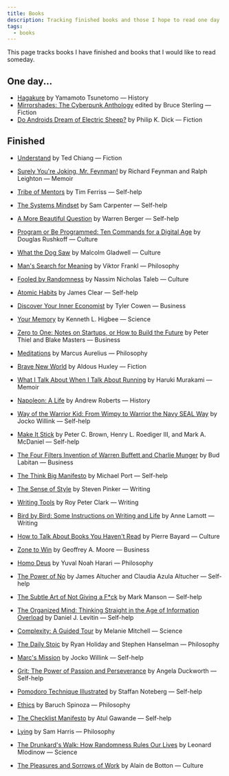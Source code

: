 ```yaml
---
title: Books
description: Tracking finished books and those I hope to read one day
tags:
  - books
---
```


This page tracks books I have finished and books that I would like to read someday.


## One day...

- [Hagakure](https://en.wikipedia.org/wiki/Hagakure) by Yamamoto Tsunetomo — History
- [Mirrorshades: The Cyberpunk Anthology](https://en.wikipedia.org/wiki/Mirrorshades) edited by Bruce Sterling — Fiction
- [Do Androids Dream of Electric Sheep?](https://en.wikipedia.org/wiki/Do_Androids_Dream_of_Electric_Sheep%3F) by Philip K. Dick — Fiction

## Finished

- [Understand](https://en.wikipedia.org/wiki/Ted_Chiang_bibliography#Short_fiction) by Ted Chiang — Fiction
- [Surely You're Joking, Mr. Feynman!](https://en.wikipedia.org/wiki/Surely_You%27re_Joking,_Mr._Feynman!) by Richard Feynman and Ralph Leighton — Memoir
- [Tribe of Mentors](https://en.wikipedia.org/wiki/Tribe_of_Mentors) by Tim Ferriss — Self-help
- [The Systems Mindset](https://en.wikipedia.org/wiki/Sam_Carpenter) by Sam Carpenter — Self-help
- [A More Beautiful Question](https://en.wikipedia.org/wiki/Warren_Berger) by Warren Berger — Self-help
- [Program or Be Programmed: Ten Commands for a Digital Age](https://en.wikipedia.org/wiki/Douglas_Rushkoff#Books) by Douglas Rushkoff — Culture
- [What the Dog Saw](https://en.wikipedia.org/wiki/Malcolm_Gladwell) by Malcolm Gladwell — Culture
- [Man's Search for Meaning](https://en.wikipedia.org/wiki/Man%27s_Search_for_Meaning) by Viktor Frankl — Philosophy
- [Fooled by Randomness](https://en.wikipedia.org/wiki/Nassim_Nicholas_Taleb#Bibliography) by Nassim Nicholas Taleb — Culture
- [Atomic Habits](https://en.wikipedia.org/wiki/James_Clear) by James Clear — Self-help
- [Discover Your Inner Economist](https://en.wikipedia.org/wiki/Tyler_Cowen#Bibliography) by Tyler Cowen — Business
- [Your Memory](https://en.wikipedia.org/wiki/Kenneth_L._Higbee) by Kenneth L. Higbee — Science
- [Zero to One: Notes on Startups, or How to Build the Future](https://en.wikipedia.org/wiki/Zero_to_One) by Peter Thiel and Blake Masters — Business
- [Meditations](https://en.wikipedia.org/wiki/Meditations) by Marcus Aurelius — Philosophy
- [Brave New World](https://en.wikipedia.org/wiki/Brave_New_World) by Aldous Huxley — Fiction
- [What I Talk About When I Talk About Running](https://en.wikipedia.org/wiki/What_I_Talk_About_When_I_Talk_About_Running) by Haruki Murakami — Memoir
- [Napoleon: A Life](https://en.wikipedia.org/wiki/Andrew_Roberts_(historian)) by Andrew Roberts — History
- [Way of the Warrior Kid: From Wimpy to Warrior the Navy SEAL Way](https://en.wikipedia.org/wiki/Jocko_Willink) by Jocko Willink — Self-help
- [Make It Stick](https://en.wikipedia.org/wiki/Make_It_Stick) by Peter C. Brown, Henry L. Roediger III, and Mark A. McDaniel — Self-help
- [The Four Filters Invention of Warren Buffett and Charlie Munger](https://en.wikipedia.org/wiki/Warren_Buffett) by Bud Labitan — Business
- [The Think Big Manifesto](https://en.wikipedia.org/wiki/Michael_Port) by Michael Port — Self-help
- [The Sense of Style](https://en.wikipedia.org/wiki/The_Sense_of_Style) by Steven Pinker — Writing
- [Writing Tools](https://en.wikipedia.org/wiki/Roy_Peter_Clark) by Roy Peter Clark — Writing
- [Bird by Bird: Some Instructions on Writing and Life](https://en.wikipedia.org/wiki/Bird_by_Bird) by Anne Lamott — Writing
- [How to Talk About Books You Haven't Read](https://en.wikipedia.org/wiki/How_to_Talk_About_Books_You_Haven%27t_Read) by Pierre Bayard — Culture
- [Zone to Win](https://en.wikipedia.org/wiki/Geoffrey_Moore) by Geoffrey A. Moore — Business
- [Homo Deus](https://en.wikipedia.org/wiki/Homo_Deus:_A_Brief_History_of_Tomorrow) by Yuval Noah Harari — Philosophy
- [The Power of No](https://en.wikipedia.org/wiki/James_Altucher#Books) by James Altucher and Claudia Azula Altucher — Self-help
- [The Subtle Art of Not Giving a F*ck](https://en.wikipedia.org/wiki/The_Subtle_Art_of_Not_Giving_a_F*ck) by Mark Manson — Self-help

- [The Organized Mind: Thinking Straight in the Age of Information Overload](https://en.wikipedia.org/wiki/Daniel_J._Levitin#Books) by Daniel J. Levitin — Self-help
- [Complexity: A Guided Tour](https://en.wikipedia.org/wiki/Complexity:_A_Guided_Tour) by Melanie Mitchell — Science
- [The Daily Stoic](https://en.wikipedia.org/wiki/Ryan_Holiday#Books) by Ryan Holiday and Stephen Hanselman — Philosophy
- [Marc's Mission](https://en.wikipedia.org/wiki/Jocko_Willink#Books) by Jocko Willink — Self-help
- [Grit: The Power of Passion and Perseverance](https://en.wikipedia.org/wiki/Grit_(book)) by Angela Duckworth — Self-help
- [Pomodoro Technique Illustrated](https://en.wikipedia.org/wiki/Pomodoro_Technique) by Staffan Noteberg — Self-help
- [Ethics](https://en.wikipedia.org/wiki/Ethics_(Spinoza)) by Baruch Spinoza — Philosophy
- [The Checklist Manifesto](https://en.wikipedia.org/wiki/The_Checklist_Manifesto) by Atul Gawande — Self-help
- [Lying](https://en.wikipedia.org/wiki/Sam_Harris#Writings) by Sam Harris — Philosophy
- [The Drunkard's Walk: How Randomness Rules Our Lives](https://en.wikipedia.org/wiki/The_Drunkard%27s_Walk) by Leonard Mlodinow — Science
- [The Pleasures and Sorrows of Work](https://en.wikipedia.org/wiki/Alain_de_Botton#Works) by Alain de Botton — Culture
